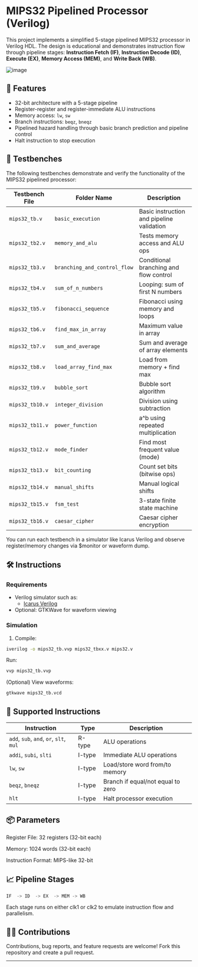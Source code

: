 # MIPS32 Pipelined Processor (Verilog)

This project implements a simplified 5-stage pipelined MIPS32 processor in Verilog HDL. The design is educational and demonstrates instruction flow through pipeline stages: **Instruction Fetch (IF)**, **Instruction Decode (ID)**, **Execute (EX)**, **Memory Access (MEM)**, and **Write Back (WB)**.

![image](https://github.com/user-attachments/assets/5be09901-5a4a-46de-b57b-c24f9e1066c1)


## 📌 Features

- 32-bit architecture with a 5-stage pipeline
- Register-register and register-immediate ALU instructions
- Memory access: `lw`, `sw`
- Branch instructions: `beqz`, `bneqz`
- Pipelined hazard handling through basic branch prediction and pipeline control
- Halt instruction to stop execution

## 🧪 Testbenches
The following testbenches demonstrate and verify the functionality of the MIPS32 pipelined processor:


| Testbench File  | Folder Name                  | Description                               |
| --------------- | ---------------------------- | ----------------------------------------- |
| `mips32_tb.v`   | `basic_execution`            | Basic instruction and pipeline validation |
| `mips32_tb2.v`  | `memory_and_alu`             | Tests memory access and ALU ops           |
| `mips32_tb3.v`  | `branching_and_control_flow` | Conditional branching and flow control    |
| `mips32_tb4.v`  | `sum_of_n_numbers`           | Looping: sum of first N numbers           |
| `mips32_tb5.v`  | `fibonacci_sequence`         | Fibonacci using memory and loops          |
| `mips32_tb6.v`  | `find_max_in_array`          | Maximum value in array                    |
| `mips32_tb7.v`  | `sum_and_average`            | Sum and average of array elements         |
| `mips32_tb8.v`  | `load_array_find_max`        | Load from memory + find max               |
| `mips32_tb9.v`  | `bubble_sort`                | Bubble sort algorithm                     |
| `mips32_tb10.v` | `integer_division`           | Division using subtraction                |
| `mips32_tb11.v` | `power_function`             | a^b using repeated multiplication         |
| `mips32_tb12.v` | `mode_finder`                | Find most frequent value (mode)           |
| `mips32_tb13.v` | `bit_counting`               | Count set bits (bitwise ops)              |
| `mips32_tb14.v` | `manual_shifts`              | Manual logical shifts                     |
| `mips32_tb15.v` | `fsm_test`                   | 3-state finite state machine              |
| `mips32_tb16.v` | `caesar_cipher`              | Caesar cipher encryption                  |


You can run each testbench in a simulator like Icarus Verilog and observe register/memory changes via $monitor or waveform dump.


## 🛠️ Instructions

### Requirements

- Verilog simulator such as:
  - [Icarus Verilog](http://iverilog.icarus.com/)
- Optional: GTKWave for waveform viewing

### Simulation

1. Compile:

```sh
iverilog -o mips32_tb.vvp mips32_tbxx.v mips32.v
```

Run:

```sh
vvp mips32_tb.vvp
```

(Optional) View waveforms:

```sh
gtkwave mips32_tb.vcd
```

## 🧪 Supported Instructions

| Instruction                             | Type   | Description                          |
|-----------------------------------------|--------|--------------------------------------|
| `add`, `sub`, `and`, `or`, `slt`, `mul` | R-type | ALU operations                       |
| `addi`, `subi`, `slti`                  | I-type | Immediate ALU operations             |
| `lw`, `sw`                              | I-type | Load/store word from/to memory       |
| `beqz`, `bneqz`                         | I-type | Branch if equal/not equal to zero    |
| `hlt`                                   | I-type | Halt processor execution             |


## 📦 Parameters
Register File: 32 registers (32-bit each)

Memory: 1024 words (32-bit each)

Instruction Format: MIPS-like 32-bit

## 📈 Pipeline Stages
```rust
IF  -> ID  -> EX  -> MEM -> WB
```
Each stage runs on either clk1 or clk2 to emulate instruction flow and parallelism.


## 🙋‍♂️ Contributions
Contributions, bug reports, and feature requests are welcome! Fork this repository and create a pull request.

---

